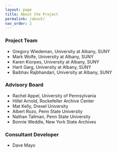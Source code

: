 ```yaml
---
layout: page
title: About the Project
permalink: /about/
nav_order: 2
---
```


### Project Team

* Gregory Wiedeman, University at Albany, SUNY
* Mark Wolfe, University at Albany, SUNY
* Karen Kiorpes, University at Albany, SUNY
* Harit Garg, University at Albany, SUNY
* Baibhav Rajbhandari, University at Albany, SUNY

### Advisory Board

* Rachel Appel, University of Pennsylvania
* Hillel Arnold, Rockefeller Archive Center
* Mat Kelly, Drexel University
* Albert Rozo, Penn State University
* Nathan Tallman, Penn State University
* Bonnie Weddle, New York State Archives

### Consultant Developer

* Dave Mayo
